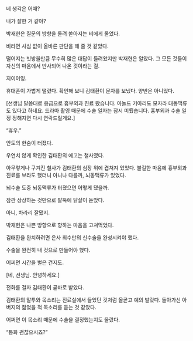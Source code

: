 네 생각은 어때?

내가 잘한 거 같아?

박재현은 질문의 방향을 돌려 쏟아지는 비에게 물었다.

비라면 사심 없이 올바른 판단을 해 줄 것 같았다.

떨어지는 빗방울만큼 무수히 많은 대답이 들려왔지만 박재현은 알았다. 그 모든 것들이 자신의 마음에서 반사되어 나온 것이라는 걸.

지이이잉.

휴대폰이 가볍게 떨렸다. 확인해 보니 김태환이 문자를 보냈다. 양반은 아니었다.

[선생님 말씀대로 응급으로 흉부외과 진료 봤습니다. 아놀드 키아리도 모자라 대동맥류도 있다고 하네요. 드라마 촬영 때문에 수술 일자는 잠시 미뤘습니다. 흉부외과 수술 일정 정해지면 다시 연락드릴게요.]

“휴우.”

안도의 한숨이 터졌다.

우연치 않게 확인한 김태환의 에고는 철사였다.

아무렇게나 구겨진 철사가 김태환의 심장 위에 겹쳐져 있었다. 불길한 마음에 흉부외과 진료를 보라도 했더니 아니나 다를까, 뇌동맥류가 있었다.

뇌수술 도중 뇌동맥류가 터졌으면 어떻게 됐을까.

잠깐 상상하는 것만으로 팔뚝에 닭살이 돋았다.

아니, 차라리 잘됐지.

박재현은 나쁜 방향으로 향하는 마음을 고쳐먹었다.

김태환을 완치하려면 은사 최수만의 신수술을 완성시켜야 했다.

수술을 완전히 내 것으로 만들어야 했다.

어쩌면 시간을 벌은 건지도.

[네, 선생님. 안녕하세요.]

전화를 걸자 김태환이 곧바로 받았다.

김태환의 말투와 목소리는 진료실에서 들었던 것처럼 올곧고 예의 발랐다. 돌아가신 아버지의 젊었을 적 목소리를 듣는 것 같았다.

어쩌면 이 목소리 때문에 수술을 결정했는지도 몰랐다.

“통화 괜찮으시죠?”